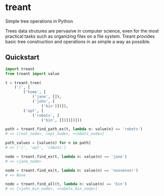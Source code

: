 treant
======

Simple tree operations in Python

Trees data strutures are pervasive in computer science, even for the
most practical tasks such as organizing files on a file system.
Treant provides basic tree construction and operations in as simple a
way as possible.

Quickstart
----------

```python
import treant
from treant import value

t = treant.tree(
    ('/', [
        ('home', [
            ('jane', []),
            ('john', [
                ('bin')])]),
        ('opt', [
            ('robots', [
                ('bin', [])])])]))

path = treant.find_path_ex(t, lambda n: value(n) == 'robots')
# => [root_node>, <opt_node>, <robots_node>]

path_values = [value(n) for n in path]
# => ['/', 'opt', 'robots']

node = treant.find_ex(t, lambda n: value(n) == 'jane')
# => <jane_node>

node = treant.find_ex(t, lambda n: value(n) == 'nonsense!')
# => None

node = treant.find_all(t, lambda n: value(n) == 'bin')
# => [<john_bin_node>, <robots_bin_node>]
```
